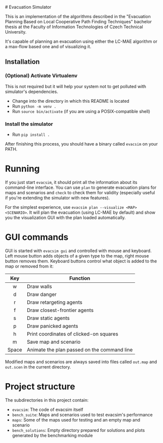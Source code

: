 # Evacuation Simulator

This is an implementation of the algorithms described in the "Evacuation
Planning Based on Local Cooperative Path Finding Techniques" bachelor thesis at
the Faculty of Information Technologies of Czech Technical University.

It's capable of planning an evacuation using either the LC-MAE algorithm or a
max-flow based one and of visualizing it.

## Installation

### (Optional) Activate Virtualenv

This is not required but it will help your system not to get polluted with
simulator's dependencies.

- Change into the directory in which this README is located
- Run `python -m venv .`
- Run `source bin/activate` (if you are using a POSIX-compatible shell)

### Install the simulator
- Run `pip install .`

After finishing this process, you should have a binary called `evacsim`
on your PATH.

# Running

If you just start `evacsim`, it should print all the information about its
command-line interface. You can use `plan` to generate evacuation plans for maps
and scenarios and `check` to check them for validity (especially useful if
you're extending the simulator with new features).

For the simplest experience, use `evacsim plan --visualize <MAP> <SCENARIO>`.
It will plan the evacuation (using LC-MAE by default) and show you the visualization
GUI with the plan loaded automatically.

# GUI commands
GUI is started with `evacsim gui` and controlled with mouse and keyboard. Left
mouse button adds objects of a given type to the map, right mouse button removes
them. Keyboard buttons control what object is added to the map or removed from
it:

|   Key   | Function                                    |
|:-------:|---------------------------------------------|
|    w    | Draw walls                                  |
|    d    | Draw danger                                 |
|    r    | Draw retargeting agents                     |
|    f    | Draw closest-frontier agents                |
|    s    | Draw static agents                          |
|    p    | Draw panicked agents                        |
|    h    | Print coordinates of clicked-on squares     |
|    m    | Save map and scenario                       |
|  Space  | Animate the plan passed on the command line |

Modified maps and scenarios are always saved into files called `out.map` and
`out.scen` in the current directory.

# Project structure
The subdirectories in this project contain:

 - `evacsim`: The code of evacsim itself
 - `bench_suite`: Maps and scenarios used to test evacsim's performance
 - `maps`: Some of the maps used for testing and an empty map and scenario
 - `bench_solutions`: Empty directory prepared for solutions and plots
  generated by the benchmarking module
